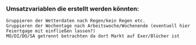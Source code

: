 ### Umsatzvariablen die erstellt werden könnten: ###
    Gruppieren der Wetterdaten nach Regen/kein Regen etc.
    Gruppieren der Wochentage nach Arbeitswoche/Wochenende (eventuell hier Feiertgage mit einfließen lassen?)
    MO/DI/DO/SA getrennt betrachten da dort Markt auf Exer/Blücher ist

